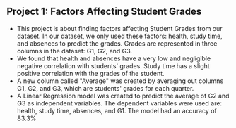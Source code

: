 ## Project 1: Factors Affecting Student Grades
- This project is about finding factors affecting Student Grades from our dataset. In our dataset, we only used these factors: health, study time, and absences to predict the grades. Grades are represented in three columns in the dataset: G1, G2, and G3.
- We found that health and absences have a very low and negligible negative correlation with students' grades. Study time has a slight positive correlation with the grades of the student.
- A new column called "Average" was created by averaging out columns G1, G2, and G3, which are students' grades for each quarter.
- A Linear Regression model was created to predict the average of G2 and G3 as independent variables. The dependent variables were used are: health, study time, absences, and G1. The model had an accuracy of 83.3%
